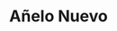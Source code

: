 ---
order: 18
thumbnail: /images/architects-and-developers/portfolio/anelo-nuevo/thumbnail.jpg
title: Añelo Nuevo
credit: 4L Arquitectura
slides:
  - image: /images/architects-and-developers/portfolio/anelo-nuevo/slide-1.jpg
    proportion: video
    type: image
  - image: /images/architects-and-developers/portfolio/anelo-nuevo/slide-2.jpg
    proportion: video
    type: image
  - image: /images/architects-and-developers/portfolio/anelo-nuevo/slide-3.jpg
    proportion: video
    type: image
  - image: /images/architects-and-developers/portfolio/anelo-nuevo/slide-4.jpg
    proportion: video
    type: image
---